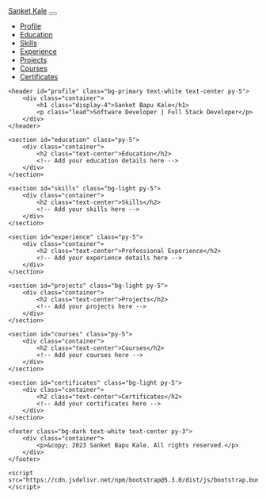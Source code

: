 <!DOCTYPE html>
<html lang="en">
<head>
    <meta charset="UTF-8">
    <meta name="viewport" content="width=device-width, initial-scale=1.0">
    <title>Sanket Bapu Kale - Software Developer</title>
    <link rel="stylesheet" href="https://cdn.jsdelivr.net/npm/bootstrap@5.3.0/dist/css/bootstrap.min.css">
    <link rel="stylesheet" href="styles.css">
</head>
<body>
    <nav class="navbar navbar-expand-lg navbar-dark bg-dark">
        <div class="container">
            <a class="navbar-brand" href="#">Sanket Kale</a>
            <button class="navbar-toggler" type="button" data-bs-toggle="collapse" data-bs-target="#navbarNav"
                aria-controls="navbarNav" aria-expanded="false" aria-label="Toggle navigation">
                <span class="navbar-toggler-icon"></span>
            </button>
            <div class="collapse navbar-collapse" id="navbarNav">
                <ul class="navbar-nav ml-auto">
                    <li class="nav-item">
                        <a class="nav-link" href="#profile">Profile</a>
                    </li>
                    <li class="nav-item">
                        <a class="nav-link" href="#education">Education</a>
                    </li>
                    <li class="nav-item">
                        <a class="nav-link" href="#skills">Skills</a>
                    </li>
                    <li class="nav-item">
                        <a class="nav-link" href="#experience">Experience</a>
                    </li>
                    <li class="nav-item">
                        <a class="nav-link" href="#projects">Projects</a>
                    </li>
                    <li class="nav-item">
                        <a class="nav-link" href="#courses">Courses</a>
                    </li>
                    <li class="nav-item">
                        <a class="nav-link" href="#certificates">Certificates</a>
                    </li>
                </ul>
            </div>
        </div>
    </nav>

    <header id="profile" class="bg-primary text-white text-center py-5">
        <div class="container">
            <h1 class="display-4">Sanket Bapu Kale</h1>
            <p class="lead">Software Developer | Full Stack Developer</p>
        </div>
    </header>

    <section id="education" class="py-5">
        <div class="container">
            <h2 class="text-center">Education</h2>
            <!-- Add your education details here -->
        </div>
    </section>

    <section id="skills" class="bg-light py-5">
        <div class="container">
            <h2 class="text-center">Skills</h2>
            <!-- Add your skills here -->
        </div>
    </section>

    <section id="experience" class="py-5">
        <div class="container">
            <h2 class="text-center">Professional Experience</h2>
            <!-- Add your experience details here -->
        </div>
    </section>

    <section id="projects" class="bg-light py-5">
        <div class="container">
            <h2 class="text-center">Projects</h2>
            <!-- Add your projects here -->
        </div>
    </section>

    <section id="courses" class="py-5">
        <div class="container">
            <h2 class="text-center">Courses</h2>
            <!-- Add your courses here -->
        </div>
    </section>

    <section id="certificates" class="bg-light py-5">
        <div class="container">
            <h2 class="text-center">Certificates</h2>
            <!-- Add your certificates here -->
        </div>
    </section>

    <footer class="bg-dark text-white text-center py-3">
        <div class="container">
            <p>&copy; 2023 Sanket Bapu Kale. All rights reserved.</p>
        </div>
    </footer>

    <script src="https://cdn.jsdelivr.net/npm/bootstrap@5.3.0/dist/js/bootstrap.bundle.min.js"></script>
</body>
</html>
